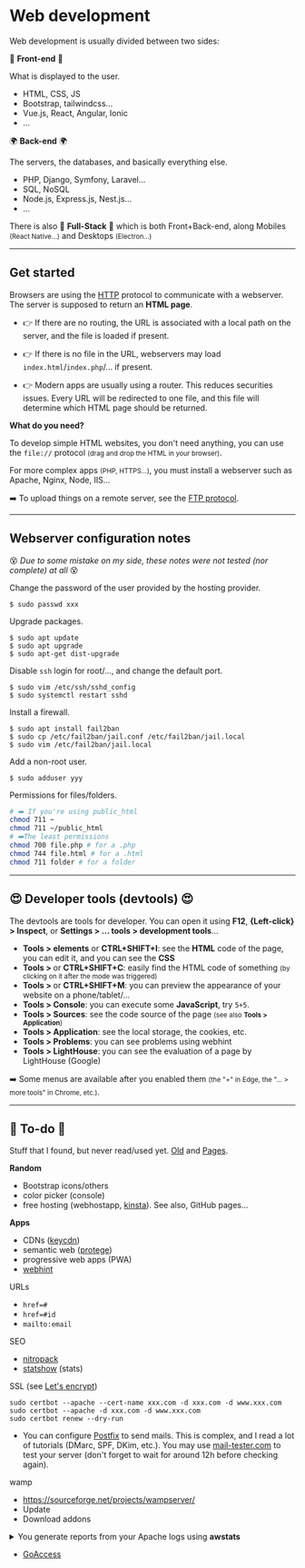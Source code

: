 # Web development

Web development is usually divided between two sides:

<div class="row row-cols-md-2"><div>

👲 **Front-end** 👲

What is displayed to the user.

* HTML, CSS, JS
* Bootstrap, tailwindcss...
* Vue.js, React, Angular, Ionic
* ...
</div><div>

🌍 **Back-end** 🌍

The servers, the databases, and basically everything else.

* PHP, Django, Symfony, Laravel...
* SQL, NoSQL
* Node.js, Express.js, Nest.js...
* ...
</div></div>

There is also 👑 **Full-Stack** 👑 which is both Front+Back-end, along Mobiles <small>(React Native...)</small> and Desktops <small>(Electron...)</small>

<hr class="sep-both">

## Get started

<div class="row row-cols-md-2"><div>

Browsers are using the [HTTP](/it/networking/protocols/index.md#-http---80-tcp) protocol to communicate with a webserver. The server is supposed to return an **HTML page**.

* 👉 If there are no routing, the URL is associated with a local path on the server, and the file is loaded if present.

* 👉 If there is no file in the URL, webservers may load `index.html`/`index.php`/... if present.

* 👉 Modern apps are usually using a router. This reduces securities issues. Every URL will be redirected to one file, and this file will determine which HTML page should be returned.
</div><div>


**What do you need?**

To develop simple HTML websites, you don't need anything, you can use the `file://` protocol <small>(drag and drop the HTML in your browser)</small>.

For more complex apps <small>(PHP, HTTPS...)</small>, you must install a webserver such as Apache, Nginx, Node, IIS...

➡️ To upload things on a remote server, see the [FTP protocol](/it/networking/protocols/index.md#-scpsftp---22-tcp).

</div></div>

<hr class="sep-both">

## Webserver configuration notes

😵 *Due to some mistake on my side, these notes were not tested (nor complete) at all* 😵

<div class="row row-cols-md-2"><div>

Change the password of the user provided by the hosting provider.

```
$ sudo passwd xxx
```

Upgrade packages.

```
$ sudo apt update
$ sudo apt upgrade
$ sudo apt-get dist-upgrade
```

Disable `ssh` login for root/..., and change the default port.

```
$ sudo vim /etc/ssh/sshd_config
$ sudo systemctl restart sshd
```

Install a firewall.

```
$ sudo apt install fail2ban
$ sudo cp /etc/fail2ban/jail.conf /etc/fail2ban/jail.local
$ sudo vim /etc/fail2ban/jail.local
```
</div><div>

Add a non-root user.

```
$ sudo adduser yyy
```

Permissions for files/folders.

```bash
# ➡️ If you're using public_html
chmod 711 ~
chmod 711 ~/public_html
# ➡️The least permissions
chmod 700 file.php # for a .php
chmod 744 file.html # for a .html
chmod 711 folder # for a folder
```
</div></div>

<hr class="sep-both">

## 😍 Developer tools (devtools) 😍

The devtools are tools for developer. You can open it using **F12**, **{Left-click} > Inspect**, or **Settings > ... tools > development tools**...

* **Tools > elements** or **CTRL+SHIFT+I**: see the **HTML** code of the page, you can edit it, and you can see the **CSS**
* **Tools > <i class="bi bi-box-arrow-in-up-left"></i>** or **CTRL+SHIFT+C**: easily find the HTML code of something <small>(by clicking on it after the mode was triggered)</small>
* **Tools > <i class="bi bi-window"></i>** or **CTRL+SHIFT+M**: you can preview the appearance of your website on a phone/tablet/...
* **Tools > Console**: you can execute some **JavaScript**, try `5+5`.
* **Tools > Sources**: see the code source of the page <small>(see also **Tools > Application**)</small>
* **Tools > Application**: see the local storage, the cookies, etc.
* **Tools > Problems**: you can see problems using webhint
* **Tools > LightHouse**: you can see the evaluation of a page by LightHouse (Google)

➡️ Some menus are available after you enabled them <small>(the "+" in Edge, the "... > more tools" in Chrome, etc.)</small>.

<hr class="sep-both">

## 👻 To-do 👻

Stuff that I found, but never read/used yet. [Old](_old/general/index.md) and [Pages](_old/pages.md).

<div class="row row-cols-md-2"><div>

**Random**

* Bootstrap icons/others
* color picker (console)
* free hosting (webhostapp, [kinsta](https://kinsta.com/)). See also, GitHub pages...

**Apps**

* CDNs ([keycdn](https://www.keycdn.com/))
* semantic web ([protege](https://protege.stanford.edu/))
* progressive web apps (PWA)
* [webhint](https://webhint.io/)
</div><div>

URLs

* `href=#`
* `href=#id`
* `mailto:email`

SEO

* [nitropack](https://nitropack.io/)
* [statshow](https://www.statshow.com/) (stats)

SSL (see [Let's encrypt](https://certbot.eff.org/lets-encrypt/debianbuster-apache))

```
sudo certbot --apache --cert-name xxx.com -d xxx.com -d www.xxx.com
sudo certbot --apache -d xxx.com -d www.xxx.com
sudo certbot renew --dry-run
```

* You can configure [Postfix](https://www.digitalocean.com/community/tutorials/how-to-install-and-configure-postfix-as-a-send-only-smtp-server-on-debian-10) to send mails. This is complex, and I read a lot of tutorials (DMarc, SPF, DKim, etc.). You may use [mail-tester.com](https://www.mail-tester.com/) to test your server (don't forget to wait for around 12h before checking again).

wamp

* <https://sourceforge.net/projects/wampserver/>
* Update
* Download addons

<details>
<summary>You generate reports from your Apache logs using <b>awstats</b></summary>

```bash
sudo apt-get install htmldoc
wget https://prdownloads.sourceforge.net/awstats/awstats-7.8.tar.gz
sudo mkdir /usr/local/awstats
sudo mv awstats-7.8/* /usr/local/awstats

# generate (once)
cd /usr/local/awstats/
./tools/awstats_configure.pl
# -----> Check for web server install
# > none
# -----> Need to create a new config file ?
# ... file (required if first install) [y/N] ? y
# -----> Define config file name to create
# > website_url_or_name
# -----> Define config file path
# > /etc/awstats
# result:
cat /etc/awstats/awstats.website_url_or_name.conf

# update
sudo perl wwwroot/cgi-bin/awstats.pl -config=website_url_or_name -update
# generate
sudo perl /usr/local/awstats/tools/awstats_buildstaticpages.pl -config=website_url_or_name -month=all -year=2020 -dir=/tmp/folder/ -buildpdf=/usr/bin/htmldoc
# PDF file is 'awstats.website_url_or_name.pdf'
ls -la /tmp/folder/awstats.website_url_or_name.pdf
```
</details>

* [GoAccess](https://goaccess.io/)
</div></div>